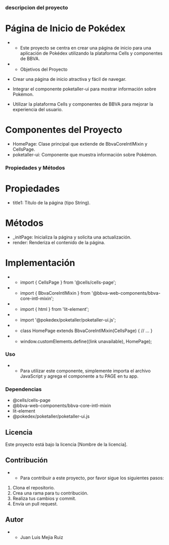 ### descripcion del proyecto

# Página de Inicio de Pokédex

- * Este proyecto se centra en crear una página de inicio para una aplicación de Pokédex utilizando la plataforma Cells y componentes de BBVA.

- * Objetivos del Proyecto

- Crear una página de inicio atractiva y fácil de navegar.
- Integrar el componente poketaller-ui para mostrar información sobre Pokémon.
- Utilizar la plataforma Cells y componentes de BBVA para mejorar la experiencia del usuario.

# Componentes del Proyecto

- HomePage: Clase principal que extiende de BbvaCoreIntlMixin y CellsPage.
- poketaller-ui: Componente que muestra información sobre Pokémon.

### Propiedades y Métodos

# Propiedades

- title1: Título de la página (tipo String).

# Métodos

- _initPage: Inicializa la página y solicita una actualización.
- render: Renderiza el contenido de la página.

# Implementación


- * import { CellsPage } from '@cells/cells-page';
- * import { BbvaCoreIntlMixin } from '@bbva-web-components/bbva-core-intl-mixin';
- * import { html } from 'lit-element';
- * import '@pokedex/poketaller/poketaller-ui.js';

- * class HomePage extends BbvaCoreIntlMixin(CellsPage) {
  // ... }

- * window.customElements.define((link unavailable), HomePage);


### Uso

- * Para utilizar este componente, simplemente importa el archivo JavaScript y agrega el componente <home-page> a tu PAGE en tu app.


<home-page></home-page>


### Dependencias

- @cells/cells-page
- @bbva-web-components/bbva-core-intl-mixin
- lit-element
- @pokedex/poketaller/poketaller-ui.js

## Licencia

Este proyecto está bajo la licencia [Nombre de la licencia].

## Contribución

- * Para contribuir a este proyecto, por favor sigue los siguientes pasos:

1. Clona el repositorio.
2. Crea una rama para tu contribución.
3. Realiza tus cambios y commit.
4. Envía un pull request.

## Autor

- * Juan Luis Mejia Ruiz
